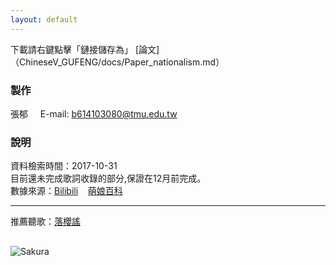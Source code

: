 ```yaml
---
layout: default
---
```

下載請右鍵點擊「鏈接儲存為」
[論文]（ChineseV_GUFENG/docs/Paper_nationalism.md）

### 製作
張郁     
E-mail: b614103080@tmu.edu.tw    
### 說明
資料檢索時間：2017-10-31   
目前還未完成歌詞收錄的部分,保證在12月前完成。    
數據來源：[Bilibili](https://www.bilibili.com)    [萌娘百科](https://zh.moegirl.org)

---

推薦聽歌：[落櫻謠](http://www.bilibili.com/video/av737993/?from=search&seid=17465627870555694211)

## [](#header-2)
![Sakura](https://i.imgur.com/inwM1W6.jpg)
